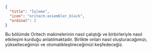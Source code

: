 ```json
{
  "title": "İşleme",
  "icon": "oritech:assembler_block",
  "ordinal": 2
}
```

Bu bölümde Oritech makinelerinin nasıl çalıştığı ve birbirleriyle nasıl etkileşim kurduğu anlatılmaktadır. Birlikte onları nasıl oluşturacağımızı, yükselteceğimizi ve otomatikleştireceğimizi keşfedeceğiz.
